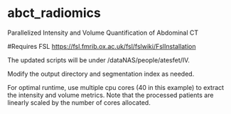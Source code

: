 # abct_radiomics
Parallelized Intensity and Volume Quantification of Abdominal CT

#Requires FSL
https://fsl.fmrib.ox.ac.uk/fsl/fslwiki/FslInstallation

The updated scripts will be under /dataNAS/people/atesfet/IV.

Modify the output directory and segmentation index as needed.

For optimal runtime, use multiple cpu cores (40 in this example)
to extract the intensity and volume metrics. Note that the processed
patients are linearly scaled by the number of cores allocated.
